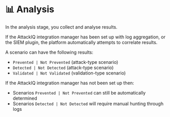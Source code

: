 # 📊 Analysis

In the analysis stage, you collect and analyse results.

If the AttackIQ integration manager has been set up with log aggregation, or the SIEM plugin, the platform automatically attempts to correlate results.

A scenario can have the following results:

- `Prevented | Not Prevented` (attack-type scenario)
- `Detected | Not Detected` (attack-type scenario)
- `Validated | Not Validated` (validation-type scenario)

If the AttackIQ integration manager has not been set up then:

- Scenarios `Prevented | Not Prevented` can still be automatically determined
- Scenarios `Detected | Not Detected` will require manual hunting through logs